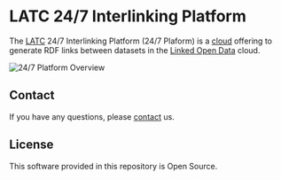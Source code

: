 # LATC 24/7 Interlinking Platform

The [LATC](http://latc-project.eu/) 24/7 Interlinking Platform (24/7 Plaform) is a [cloud](http://en.wikipedia.org/wiki/Cloud_computing#Application) offering to generate RDF links between datasets in the [Linked Open Data](http://lod-cloud.net/) cloud.

![24/7 Platform Overview](https://github.com/LATC/24-7-platform/raw/master/doc/img/24-7-platform-flow.png "24/7 Platform Overview")

## Contact

If you have any questions, please [contact](http://latc-project.eu/contact) us.

## License

This software provided in this repository is Open Source.